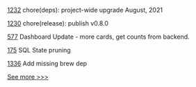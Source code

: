 
[1232](https://github.com/hyperledger/cactus/pull/1232) chore(deps): project-wide upgrade August, 2021

[1230](https://github.com/hyperledger/cactus/pull/1230) chore(release): publish v0.8.0

[577](https://github.com/hyperledger-labs/business-partner-agent/pull/577) Dashboard Update - more cards, get counts from backend.

[175](https://github.com/hyperledger/transact/pull/175) SQL State pruning

[1336](https://github.com/hyperledger/iroha/pull/1336) Add missing brew dep


[See more >>>](https://start-here.hyperledger.org/pull-requests)
